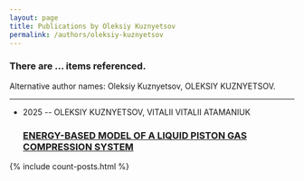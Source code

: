 ```yaml
---
layout: page
title: Publications by Oleksiy Kuznyetsov
permalink: /authors/oleksiy-kuznyetsov
---
```


<h3 id="number-posts">There are ... items referenced.</h3>
<p id='info-authors'>Alternative author names: Oleksiy Kuznyetsov, OLEKSIY KUZNYETSOV.</p>
<hr />
<ul class="post-list">
<li><span class='post-meta'>2025 -- OLEKSIY KUZNYETSOV, VITALII VITALII ATAMANIUK</span><h3><a class='post-link' href="{{ site.baseurl }}/energy-based-model-of-a-liquid-piston-gas-compression-system">ENERGY-BASED MODEL OF A LIQUID PISTON GAS COMPRESSION SYSTEM</a></h3></li>

</ul>
{% include count-posts.html %}
